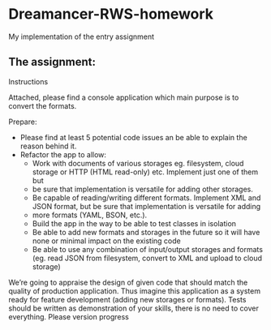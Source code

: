 # Dreamancer-RWS-homework
My implementation of the entry assignment

## The assignment:
Instructions

Attached, please find a console application which main purpose is to convert the formats.

Prepare:
  - Please find at least 5 potential code issues an be able to explain the reason behind it.
  - Refactor the app to allow:
    - Work with documents of various storages eg. filesystem, cloud storage or HTTP (HTML read-only) etc. Implement just one of them but
    - be sure that implementation is versatile for adding other storages.
    - Be capable of reading/writing different formats. Implement XML and JSON format, but be sure that implementation is versatile for adding
    - more formats (YAML, BSON, etc.).
    - Build the app in the way to be able to test classes in isolation
    - Be able to add new formats and storages in the future so it will have none or minimal impact on the existing code
    - Be able to use any combination of input/output storages and formats (eg. read JSON from filesystem, convert to XML and upload to
      cloud storage)

We’re going to appraise the design of given code that should match the quality of production application. Thus imagine this application as a system
ready for feature development (adding new storages or formats).
Tests should be written as demonstration of your skills, there is no need to cover everything.
Please version progress
